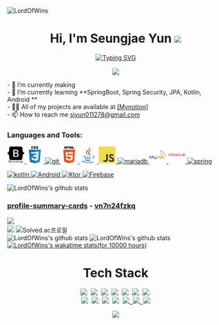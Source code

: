 <p align="left"> <img src="https://komarev.com/ghpvc/?username=LordOfWins&label=Profile%20views&color=0e75b6&style=flat" alt="LordOfWins" /> 
<h1 align="center">Hi, I'm Seungjae Yun <img src="https://raw.githubusercontent.com/MartinHeinz/MartinHeinz/master/wave.gif" width="30px"> </h1>
<p align="center"><a href="https://git.io/typing-svg"><img src="https://readme-typing-svg.demolab.com?font=Fira+Code&pause=1000&width=435&lines=I+am+a+supreme+backend+developer.;" alt="Typing SVG" /></a></p>

<p align="center"><img align="center"src="https://github-profile-trophy.vercel.app/?username=LordOfWins&theme=onedark&no-frame=true&margin-w=20&no-bg=true"</a></p>
- 🔭 I’m currently making <br>
- 🌱 I’m currently learning **SpringBoot, Spring Security, JPA, Kotlin, Android **<br>
- 👨‍💻 All of my projects are available at <a href="https://efficient-switch-38d.notion.site/4bf9750aa3cc48f2b573c31c6f6fb206">[Mynotion]</a><br>
- 📫 How to reach me <a href="sjyun011278@gmail.com">sjyun011278@gmail.com</a><br>

<h3 align="left">Languages and Tools:</h3>
<p align="left"> <a href="https://getbootstrap.com" target="_blank" rel="noreferrer"> <img src="https://raw.githubusercontent.com/devicons/devicon/master/icons/bootstrap/bootstrap-plain-wordmark.svg" alt="bootstrap" width="40" height="40"/> </a> <a href="https://www.w3schools.com/css/" target="_blank" rel="noreferrer"> <img src="https://raw.githubusercontent.com/devicons/devicon/master/icons/css3/css3-original-wordmark.svg" alt="css3" width="40" height="40"/> </a> <a href="https://git-scm.com/" target="_blank" rel="noreferrer"> <img src="https://www.vectorlogo.zone/logos/git-scm/git-scm-icon.svg" alt="git" width="40" height="40"/> </a> <a href="https://www.w3.org/html/" target="_blank" rel="noreferrer"> <img src="https://raw.githubusercontent.com/devicons/devicon/master/icons/html5/html5-original-wordmark.svg" alt="html5" width="40" height="40"/> </a> <a href="https://www.java.com" target="_blank" rel="noreferrer"> <img src="https://raw.githubusercontent.com/devicons/devicon/master/icons/java/java-original.svg" alt="java" width="40" height="40"/> </a> <a href="https://developer.mozilla.org/en-US/docs/Web/JavaScript" target="_blank" rel="noreferrer"> <img src="https://raw.githubusercontent.com/devicons/devicon/master/icons/javascript/javascript-original.svg" alt="javascript" width="40" height="40"/> </a> <a href="https://mariadb.org/" target="_blank" rel="noreferrer"> <img src="https://www.vectorlogo.zone/logos/mariadb/mariadb-icon.svg" alt="mariadb" width="40" height="40"/> </a> <a href="https://www.mysql.com/" target="_blank" rel="noreferrer"> <img src="https://raw.githubusercontent.com/devicons/devicon/master/icons/mysql/mysql-original-wordmark.svg" alt="mysql" width="40" height="40"/> </a> <a href="https://www.oracle.com/" target="_blank" rel="noreferrer"> <img src="https://raw.githubusercontent.com/devicons/devicon/master/icons/oracle/oracle-original.svg" alt="oracle" width="40" height="40"/> </a> <a href="https://spring.io/" target="_blank" rel="noreferrer"> <img src="https://www.vectorlogo.zone/logos/springio/springio-icon.svg" alt="spring" width="40" height="40"/> </a> </p> <p><a href="https://kotlinlang.org/" target="_blank" rel="noreferrer"> <img src="https://upload.wikimedia.org/wikipedia/commons/thumb/0/06/Kotlin_Icon.svg/512px-Kotlin_Icon.svg.png?20171012085709" alt="kotlin" width="40" height="40"/> </a> <a href="https://developer.android.com/" target="_blank" rel="noreferrer"> <img src="https://upload.wikimedia.org/wikipedia/commons/thumb/3/31/Android_robot_head.svg/640px-Android_robot_head.svg.png" alt="Android" width="40" height="23"/> </a> <a href="https://ktor.io/" target="_blank" rel="noreferrer"> <img src="https://avatars.githubusercontent.com/u/28214161?s=200&v=4" alt="Ktor" width="40" height="40"/> </a> <a href="https://firebase.google.com/" target="_blank" rel="noreferrer"> <img src="https://w7.pngwing.com/pngs/246/288/png-transparent-firebase-hd-logo-thumbnail.png" alt="Firebase" width="40" height="40"/> </a></p>

 ![LordOfWins's github stats](https://github-readme-stats.vercel.app/api?username=LordOfWins&show_icons=true&theme=onedark)
### [profile-summary-cards](https://github.com/vn7n24fzkq/github-profile-summary-cards) - [vn7n24fzkq](https://github.com/vn7n24fzkq/)
![](http://github-profile-summary-cards.vercel.app/api/cards/profile-details?username=LordOfWins&theme=onedark)
<br>
![](http://github-profile-summary-cards.vercel.app/api/cards/productive-time?username=LordOfWins&theme=onedark&utcOffset=9)
![Solved.ac프로필](http://mazassumnida.wtf/api/v2/generate_badge?boj=sjyun0112)
<br>
![LordOfWins's github stats](http://github-profile-summary-cards.vercel.app/api/cards/repos-per-language?username=LordOfWins&theme=onedark)
![LordOfWins's github stats](http://github-profile-summary-cards.vercel.app/api/cards/most-commit-language?username=LordOfWins&theme=onedark)
<br>
[![LordOfWins's wakatime stats(for 10000 hours)](https://github-readme-stats.vercel.app/api/wakatime?username=LordOfWins)](https://wakatime.com/@LordOfWins)

<h1 align="center"> Tech Stack</h1>


<p align="center"/>
<a href="https://www.java.com/" target="_blank" rel="noreferrer"><img src="https://img.shields.io/badge/Java-007396?style=plastic&logo=Java&logoColor=white"/></a>&nbsp;
<a href="https://ktor.io/" target="_blank" rel="noreferrer"><img src="https://img.shields.io/badge/Spring-6DB33F?style=plastic&logo=Spring&logoColor=white"/></a>&nbsp;
<a href="https://ktor.io/" target="_blank" rel="noreferrer"><img src="https://img.shields.io/badge/SpringBoot-6DB33F?style=plastic&logo=SpringBoot&logoColor=white"/></a>&nbsp;
<a href="https://ktor.io/" target="_blank" rel="noreferrer"><img src="https://img.shields.io/badge/JavaScript-F7DF1E?style=plastic&logo=JavaScript&logoColor=white"/></a>&nbsp;
<a href="https://ktor.io/" target="_blank" rel="noreferrer"><img src="https://img.shields.io/badge/Oracle-F80000?style=plastic&logo=Oracle&logoColor=white"/></a>&nbsp;
<a href="https://ktor.io/" target="_blank" rel="noreferrer"><img src="https://img.shields.io/badge/Kotlin-7F52FF?style=plastic&logo=kotlin&logoColor=white"/></a>&nbsp;
<a href="https://ktor.io/" target="_blank" rel="noreferrer"><img src="https://img.shields.io/badge/HTML5-E34F26?style=plastic&logo=HTML5&logoColor=white"/></a>&nbsp;<br>
<a href="https://ktor.io/" target="_blank" rel="noreferrer"><img src="https://img.shields.io/badge/CSS3-1572B6?style=plastic&logo=CSS3&logoColor=white"/></a>&nbsp;
<a href="https://ktor.io/" target="_blank" rel="noreferrer"><img src="https://img.shields.io/badge/Eclipse%20IDE-2C2255.svg?&style=plastic&logo=Eclipse%20IDE&logoColor=white"/></a>&nbsp;
<a href="https://ktor.io/" target="_blank" rel="noreferrer"><img src="https://img.shields.io/badge/Android-3DDC84?style=plastic&logo=Android&logoColor=white"/></a>&nbsp;
<a href="https://ktor.io/" target="_blank" rel="noreferrer"><img src="https://img.shields.io/badge/Firebase-FFCA28?style=plastic&logo=Firebase&logoColor=white"/></a>&nbsp;
<a href="https://ktor.io/" target="_blank" rel="noreferrer"><img src="https://img.shields.io/badge/github-181717?style=plastic&logo=github&logoColor=white">&nbsp;
<a href="https://ktor.io/" target="_blank" rel="noreferrer"><img src="https://img.shields.io/badge/git-F05032?style=plastic&logo=git&logoColor=white">&nbsp;
<a href="https://ktor.io/" target="_blank" rel="noreferrer"><img src="https://img.shields.io/badge/mariaDB-003545?style=plastic&logo=mariaDB&logoColor=white"> 

<p align="center">
  <img src="https://capsule-render.vercel.app/api?type=waving&color=gradient&height=60&section=footer"/>
</p>
